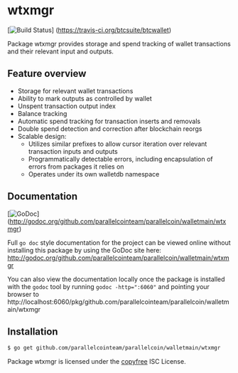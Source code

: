 wtxmgr
======

[![Build Status](https://travis-ci.org/btcsuite/btcwallet.png?branch=master)]
(https://travis-ci.org/btcsuite/btcwallet)

Package wtxmgr provides storage and spend tracking of wallet transactions and
their relevant input and outputs.

## Feature overview

- Storage for relevant wallet transactions
- Ability to mark outputs as controlled by wallet
- Unspent transaction output index
- Balance tracking
- Automatic spend tracking for transaction inserts and removals
- Double spend detection and correction after blockchain reorgs
- Scalable design:
  - Utilizes similar prefixes to allow cursor iteration over relevant transaction
    inputs and outputs
  - Programmatically detectable errors, including encapsulation of errors from
    packages it relies on
  - Operates under its own walletdb namespace
    
## Documentation

[![GoDoc](https://godoc.org/github.com/parallelcointeam/parallelcoin/walletmain/wtxmgr?status.png)]
(http://godoc.org/github.com/parallelcointeam/parallelcoin/walletmain/wtxmgr)

Full `go doc` style documentation for the project can be viewed online without
installing this package by using the GoDoc site here:
http://godoc.org/github.com/parallelcointeam/parallelcoin/walletmain/wtxmgr

You can also view the documentation locally once the package is installed with
the `godoc` tool by running `godoc -http=":6060"` and pointing your browser to
http://localhost:6060/pkg/github.com/parallelcointeam/parallelcoin/walletmain/wtxmgr

## Installation

```bash
$ go get github.com/parallelcointeam/parallelcoin/walletmain/wtxmgr
```

Package wtxmgr is licensed under the [copyfree](http://copyfree.org) ISC
License.
